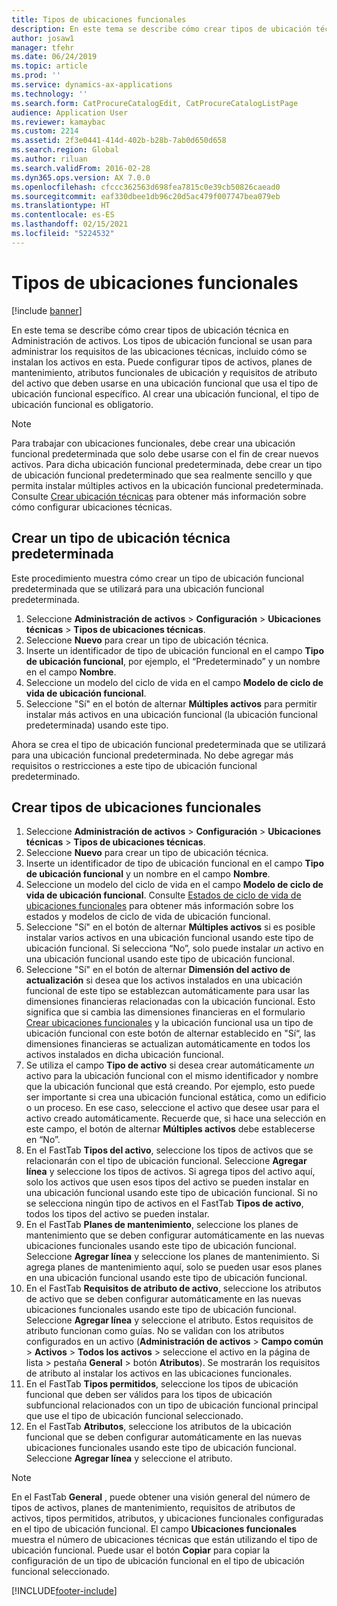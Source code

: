 ```yaml
---
title: Tipos de ubicaciones funcionales
description: En este tema se describe cómo crear tipos de ubicación técnica en Administración de activos.
author: josaw1
manager: tfehr
ms.date: 06/24/2019
ms.topic: article
ms.prod: ''
ms.service: dynamics-ax-applications
ms.technology: ''
ms.search.form: CatProcureCatalogEdit, CatProcureCatalogListPage
audience: Application User
ms.reviewer: kamaybac
ms.custom: 2214
ms.assetid: 2f3e0441-414d-402b-b28b-7ab0d650d658
ms.search.region: Global
ms.author: riluan
ms.search.validFrom: 2016-02-28
ms.dyn365.ops.version: AX 7.0.0
ms.openlocfilehash: cfccc362563d698fea7815c0e39cb50826caead0
ms.sourcegitcommit: eaf330dbee1db96c20d5ac479f007747bea079eb
ms.translationtype: HT
ms.contentlocale: es-ES
ms.lasthandoff: 02/15/2021
ms.locfileid: "5224532"
---
```

# <a name="functional-location-types"></a>Tipos de ubicaciones funcionales

[!include [banner](../../includes/banner.md)]

 

En este tema se describe cómo crear tipos de ubicación técnica en Administración de activos. Los tipos de ubicación funcional se usan para administrar los requisitos de las ubicaciones técnicas, incluido cómo se instalan los activos en esta. Puede configurar tipos de activos, planes de mantenimiento, atributos funcionales de ubicación y requisitos de atributo del activo que deben usarse en una ubicación funcional que usa el tipo de ubicación funcional específico. Al crear una ubicación funcional, el tipo de ubicación funcional es obligatorio.

>[!NOTE] 
>Para trabajar con ubicaciones funcionales, debe crear una ubicación funcional predeterminada que solo debe usarse con el fin de crear nuevos activos. Para dicha ubicación funcional predeterminada, debe crear un tipo de ubicación funcional predeterminado que sea realmente sencillo y que permita instalar múltiples activos en la ubicación funcional predeterminada. Consulte [Crear ubicación técnicas](../functional-locations/create-functional-locations.md) para obtener más información sobre cómo configurar ubicaciones técnicas.

## <a name="create-a-default-functional-location-type"></a>Crear un tipo de ubicación técnica predeterminada

Este procedimiento muestra cómo crear un tipo de ubicación funcional predeterminada que se utilizará para una ubicación funcional predeterminada.

1. Seleccione **Administración de activos** > **Configuración** > **Ubicaciones técnicas** > **Tipos de ubicaciones técnicas**.
2. Seleccione **Nuevo** para crear un tipo de ubicación técnica.
3. Inserte un identificador de tipo de ubicación funcional en el campo **Tipo de ubicación funcional**, por ejemplo, el “Predeterminado” y un nombre en el campo **Nombre**.
4. Seleccione un modelo del ciclo de vida en el campo **Modelo de ciclo de vida de ubicación funcional**.
5. Seleccione "Sí" en el botón de alternar **Múltiples activos** para permitir instalar más activos en una ubicación funcional (la ubicación funcional predeterminada) usando este tipo.

Ahora se crea el tipo de ubicación funcional predeterminada que se utilizará para una ubicación funcional predeterminada. No debe agregar más requisitos o restricciones a este tipo de ubicación funcional predeterminado.


## <a name="create-functional-location-types"></a>Crear tipos de ubicaciones funcionales

1. Seleccione **Administración de activos** > **Configuración** > **Ubicaciones técnicas** > **Tipos de ubicaciones técnicas**.
2. Seleccione **Nuevo** para crear un tipo de ubicación técnica.
3. Inserte un identificador de tipo de ubicación funcional en el campo **Tipo de ubicación funcional** y un nombre en el campo **Nombre**.
4. Seleccione un modelo del ciclo de vida en el campo **Modelo de ciclo de vida de ubicación funcional**. Consulte [Estados de ciclo de vida de ubicaciones funcionales](../setup-for-functional-locations/functional-location-stages.md) para obtener más información sobre los estados y modelos de ciclo de vida de ubicación funcional.
5. Seleccione "Sí" en el botón de alternar **Múltiples activos** si es posible instalar varios activos en una ubicación funcional usando este tipo de ubicación funcional. Si selecciona “No”, solo puede instalar *un* activo en una ubicación funcional usando este tipo de ubicación funcional.
6. Seleccione "Sí" en el botón de alternar **Dimensión del activo de actualización** si desea que los activos instalados en una ubicación funcional de este tipo se establezcan automáticamente para usar las dimensiones financieras relacionadas con la ubicación funcional. Esto significa que si cambia las dimensiones financieras en el formulario [Crear ubicaciones funcionales](../functional-locations/create-functional-locations.md) y la ubicación funcional usa un tipo de ubicación funcional con este botón de alternar establecido en "Sí“, las dimensiones financieras se actualizan automáticamente en todos los activos instalados en dicha ubicación funcional.
7. Se utiliza el campo **Tipo de activo** si desea crear automáticamente *un* activo para la ubicación funcional con el mismo identificador y nombre que la ubicación funcional que está creando. Por ejemplo, esto puede ser importante si crea una ubicación funcional estática, como un edificio o un proceso. En ese caso, seleccione el activo que desee usar para el activo creado automáticamente. Recuerde que, si hace una selección en este campo, el botón de alternar **Múltiples activos** debe establecerse en “No”.
8. En el FastTab **Tipos del activo**, seleccione los tipos de activos que se relacionarán con el tipo de ubicación funcional. Seleccione **Agregar línea** y seleccione los tipos de activos. Si agrega tipos del activo aquí, solo los activos que usen esos tipos del activo se pueden instalar en una ubicación funcional usando este tipo de ubicación funcional. Si no se selecciona ningún tipo de activos en el FastTab **Tipos de activo**, todos los tipos del activo se pueden instalar.
9. En el FastTab **Planes de mantenimiento**, seleccione los planes de mantenimiento que se deben configurar automáticamente en las nuevas ubicaciones funcionales usando este tipo de ubicación funcional. Seleccione **Agregar línea** y seleccione los planes de mantenimiento. Si agrega planes de mantenimiento aquí, solo se pueden usar esos planes en una ubicación funcional usando este tipo de ubicación funcional.
10. En el FastTab **Requisitos de atributo de activo**, seleccione los atributos de activo que se deben configurar automáticamente en las nuevas ubicaciones funcionales usando este tipo de ubicación funcional. Seleccione **Agregar línea** y seleccione el atributo. Estos requisitos de atributo funcionan como guías. No se validan con los atributos configurados en un activo (**Administración de activos** > **Campo común** > **Activos** > **Todos los activos** > seleccione el activo en la página de lista > pestaña **General** > botón **Atributos**). Se mostrarán los requisitos de atributo al instalar los activos en las ubicaciones funcionales.
11. En el FastTab **Tipos permitidos**, seleccione los tipos de ubicación funcional que deben ser válidos para los tipos de ubicación subfuncional relacionados con un tipo de ubicación funcional principal que use el tipo de ubicación funcional seleccionado.
12. En el FastTab **Atributos**, seleccione los atributos de la ubicación funcional que se deben configurar automáticamente en las nuevas ubicaciones funcionales usando este tipo de ubicación funcional. Seleccione **Agregar línea** y seleccione el atributo.


>[!NOTE] 
>En el FastTab **General** , puede obtener una visión general del número de tipos de activos, planes de mantenimiento, requisitos de atributos de activos, tipos permitidos, atributos, y ubicaciones funcionales configuradas en el tipo de ubicación funcional. El campo **Ubicaciones funcionales** muestra el número de ubicaciones técnicas que están utilizando el tipo de ubicación funcional. Puede usar el botón **Copiar** para copiar la configuración de un tipo de ubicación funcional en el tipo de ubicación funcional seleccionado.


[!INCLUDE[footer-include](../../../includes/footer-banner.md)]